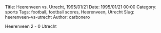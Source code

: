 Title: Heerenveen vs. Utrecht, 1995/01/21
Date: 1995/01/21 00:00
Category: sports
Tags: football, football scores, Heerenveen, Utrecht
Slug: heerenveen-vs-utrecht
Author: carbonero


Heerenveen 2 - 0 Utrecht
